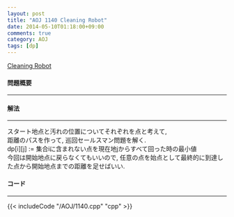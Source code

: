 ```yaml
---
layout: post
title: "AOJ 1140 Cleaning Robot"
date: 2014-05-10T01:18:00+09:00
comments: true
category: AOJ
tags: [dp]
---
```


[Cleaning Robot](http://judge.u-aizu.ac.jp/onlinejudge/description.jsp?id=1140)

#### 問題概要

****

#### 解法

****

スタート地点と汚れの位置についてそれぞれを点と考えて,  
距離のパスを作って, 巡回セールスマン問題を解く.  
dp[i][j] := 集合iに含まれない点を現在地jからすべて回った時の最小値  
今回は開始地点に戻らなくてもいいので, 任意の点を始点として最終的に到達した点から開始地点までの距離を足せばいい.  

#### コード

****

{{< includeCode "/AOJ/1140.cpp" "cpp" >}}

